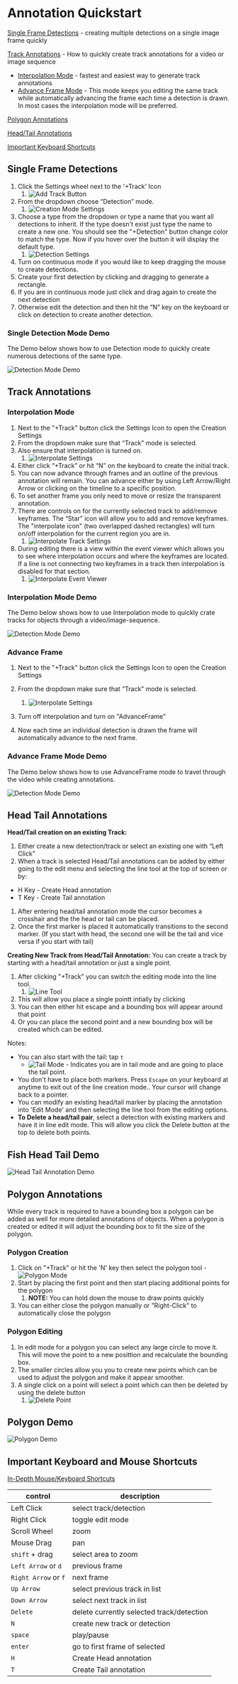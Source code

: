 # Annotation Quickstart

[Single Frame Detections](#single-frame-detections) - creating multiple detections on a single image frame quickly

[Track Annotations](#track-annotations) - How to quickly create track annotations for a video or image sequence

* [Interpolation Mode](#interpolation-mode) - fastest and easiest way to generate track annotations
* [Advance Frame Mode](#advance-frame) - This mode keeps you editing the same track while automatically advancing the frame each time a detection is drawn.  In most cases the interpolation mode will be preferred.

[Polygon Annotations](#polygon-annotations)

[Head/Tail Annotations](#head-tail-annotations)

[Important Keyboard Shortcuts](#important-keyboard-and-mouse-shortcuts)

## Single Frame Detections

1. Click the Settings wheel next to the '+Track' Icon
    1. ![Add Track Button](images/CreationMode/AddTrackButton.png)
1. From the dropdown choose “Detection” mode.
    1. ![Creation Mode Settings](images/CreationMode/CreationModeDetectionSettings.png)
1. Choose a type from the dropdown or type a name that you want all detections to inherit.  If the type doesn't exist just type the name to create a new one.  You should see the "+Detection" button change color to match the type.  Now if you hover over the button it will display the default type.
    1. ![Detection Settings](images/CreationMode/CreationModeTrackType.png)
1. Turn on continuous mode if you would like to keep dragging the mouse to create detections.
1. Create your first detection by clicking and dragging to generate a rectangle.
1. If you are in continuous mode just click and drag again to create the next detection
1. Otherwise edit the detection and then hit the “N” key on the keyboard or click on detection to create another detection.

### Single Detection Mode Demo

The Demo below shows how to use Detection mode to quickly create numerous detections of the same type.

![Detection Mode Demo](/videos/CreationModes/CreationModeDetection.gif)

## Track Annotations

### Interpolation Mode

1. Next to the "+Track" button click the Settings Icon to open the Creation Settings
1. From the dropdown make sure that “Track” mode is selected.
1. Also ensure that interpolation is turned on.
    1. ![Interpolate Settings](images/CreationMode/CreationModeInterpolate.png)
1. Either click “+Track” or hit “N” on the keyboard to create the initial track.
1. You can now advance through frames and an outline of the previous annotation will remain.  You can advance either by using Left Arrow/Right Arrow or clicking on the timeline to a specific position.
1. To set another frame you only need to move or resize the transparent annotation.
1. There are controls on for the currently selected track to add/remove keyframes.  The “Star” icon will allow you to add and remove keyframes.  The "interpolate icon" (two overlapped dashed rectangles) will turn on/off interpolation for the current region you are in.
    1. ![Interpolate Track Settings](images/CreationMode/InterpolateTrackSettings.png)
1. During editing there is a view within the event viewer which allows you to see where interpolation occurs and where the keyframes are located.  If a line is not connecting two keyframes in a track then interpolation is disabled for that section.
    1. ![Interpolate Event Viewer](images/Timeline/EventViewerInterpolatedTrack.png)

### Interpolation Mode Demo

The Demo below shows how to use Interpolation mode to quickly crate tracks for objects through a video/image-sequence.

![Detection Mode Demo](/videos/CreationModes/CreationModeInterpolation.gif)

### Advance Frame

1. Next to the "+Track" button click the Settings Icon to open the Creation Settings
1. From the dropdown make sure that “Track” mode is selected.

   1. ![Interpolate Settings](images/CreationMode/CreationModeAdvanceFrame.png)

1. Turn off interpolation and turn on "AdvanceFrame"
1. Now each time an individual detection is drawn the frame will automatically advance to the next frame.

### Advance Frame Mode Demo

The Demo below shows how to use AdvanceFrame mode to travel through the video while creating annotations.

![Detection Mode Demo](/videos/CreationModes/CreationModeAdvanceFrame.gif)

## Head Tail Annotations

**Head/Tail creation on an existing Track:**

1. Either create a new detection/track or select an existing one with “Left Click”
1. When a track is selected Head/Tail annotations can be added by either going to the edit menu and selecting the line tool at the top of screen or by:

* H Key - Create Head annotation
* T Key - Create Tail annotation

1. After entering head/tail annotation mode the cursor becomes a crosshair and the the head or tail can be placed.
1. Once the first marker is placed it automatically transitions to the second marker.  (If you start with head, the second one will be the tail and vice versa if you start with tail)

**Creating New Track from Head/Tail Annotation:**
You can create a track by starting with a head/tail annotation or just a single point.

1. After clicking "+Track" you can switch the editing mode into the line tool.
    1. ![Line Tool](images/CreationMode/LineTool.png)
1. This will allow you place a single pointt intially by clicking
1. You can then either hit escape and a bounding box will appear around that point
1. Or you can place the second point and a new bounding box will be created which can be edited.

Notes:

* You can also start with the tail: tap `t`
    * ![Tail Mode](images/CreationMode/TailMode.png) - Indicates you are in tail mode and are going to place the tail point.
* You don't have to place both markers.  Press `Escape` on your keyboard at anytime to exit out of the line creation mode..  Your cursor will change back to a pointer.
* You can modify an existing head/tail marker by placing the annotation into 'Edit Mode' and then selecting the line tool from the editing options.
* **To Delete a head/tail pair**, select a detection with existing markers and have it in line edit mode.  This will allow you click the Delete button at the top to delete both points.

## Fish Head Tail Demo

![Head Tail Annotation Demo](/videos/HeadTailAnnotation.gif)

## Polygon Annotations

While every track is required to have a bounding box a polygon can be added as well for more detailed annotations of objects.  When a polygon is created or edited it will adjust the bounding box to fit the size of the polygon.

### Polygon Creation

1. Click on "+Track" or hit the 'N' key then select the polygon tool - ![Polygon Mode](images/CreationMode/PolygonTool.png)
1. Start by placing the first point and then start placing additional points for the polygon
    1. **NOTE:** You can hold down the mouse to draw points quickly
1. You can either close the polygon manually or "Right-Click" to automatically close the polygon

### Polygon Editing

1. In edit mode for a polygon you can select any large circle to move it.  This will move the point to a new posittion and recalculate the bounding box.
1. The smaller circles allow you you to create new points which can be used to adjust the polygon and make it appear smoother.
1. A single click on a point will select a point which can then be deleted by using the delete button
    1. ![Delete Point](images/EditBar/deletePointMenu.png)

## Polygon Demo

![Polygon Demo](/videos/CreationModes/PolygonAnnotation.gif)

## Important Keyboard and Mouse Shortcuts

[In-Depth Mouse/Keyboard Shortcuts](Mouse-Keyboard-Shortcuts.md)

| control              | description                               |
| -------------------- | ----------------------------------------- |
| Left Click           | select track/detection                    |
| Right Click          | toggle edit mode                          |
| Scroll Wheel         | zoom                                      |
| Mouse Drag           | pan                                       |
| `shift` + drag       | select area to zoom                       |
| `Left Arrow` or `d`  | previous frame                            |
| `Right Arrow` or `f` | next frame                                |
| `Up Arrow`           | select previous track in list             |
| `Down Arrow`         | select next track in list                 |
| `Delete`             | delete currently selected track/detection |
| `N`                  | create new track or detection             |
| `space`              | play/pause                                |
| `enter`              | go to first frame of selected             |
| `H`                  | Create Head annotation                    |
| `T`                  | Create Tail annotation                    |
